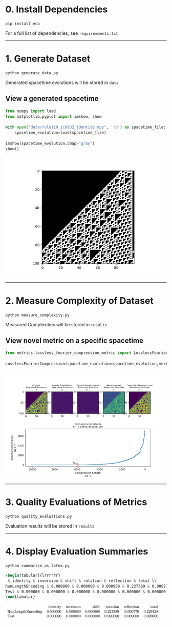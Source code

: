 # 0. Install Dependencies
```
pip install eca
```
For a full list of dependencies, see `requiremeents.txt`

---

# 1. Generate Dataset
```
python generate_data.py
```
Generated spacetime evolutions will be stored in `data`

## View a generated spacetime
```python
from numpy import load
from matplotlib.pyplot import imshow, show

with open("data/rule110_ic8932_identity.npy", 'rb') as spacetime_file:
    spacetime_evolution=load(spacetime_file)

imshow(spacetime_evolution,cmap="gray")
show()
```
![](images/rule110_ic8932_identity.png)

---

# 2. Measure Complexity of Dataset
```
python measure_complexity.py
```

Measured Complexities will be stored in `results`


## View novel metric on a specific spacetime
```python
from metrics.lossless_fourier_compression_metric import LosslessFourierCompression

LosslessFourierCompression(spacetime_evolution=spacetime_evolution,verbose=True)
```
![](images/FourierCompressionRule110.png)

---

# 3. Quality Evaluations of Metrics
```
python quality_evaluations.py
```

Evaluation results will be stored in `results`

---

# 4. Display Evaluation Summaries
```
python summarise_as_latex.py
```

```latex
\begin{tabular}{lrrrrrr}
 & identity & inversion & shift & rotation & reflection & total \\
RunLengthEncoding & 0.000000 & 0.000000 & 0.000968 & 0.227389 & 0.000770 & 0.229128 \\
Test & 0.000000 & 0.000000 & 0.000000 & 0.000000 & 0.000000 & 0.000000 \\
\end{tabular}
```

![](images/latexTable.png)